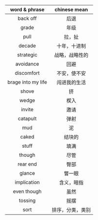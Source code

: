 |    word & phrase   |   chinese mean   |
|:------------------:|:----------------:|
|      back off      |       后退       |
|        grade       |       年级       |
|        pull        |      拉，扯      |
|       decade       |   十年，十进制   |
|      strategic     |  战略，战略性的  |
|      avoidance     |       回避       |
|     discomfort     |   不安，使不安   |
| brage into my life |   闯进我的生活   |
|        shove       |        挤        |
|        wedge       |       楔入       |
|       invite       |       邀请       |
|      catapult      |       弹射       |
|         mud        |        泥        |
|        caked       |      结块的      |
|        stuff       |       填满       |
|       though       |       尽管       |
|      rear end      |       臀部       |
|       glance       |      瞥一眼      |
|     implication    |    含义，暗指    |
|     even though    |       虽然       |
|       tossing      |       摇摆       |
|        sort        | 排序，分类，类别 |
